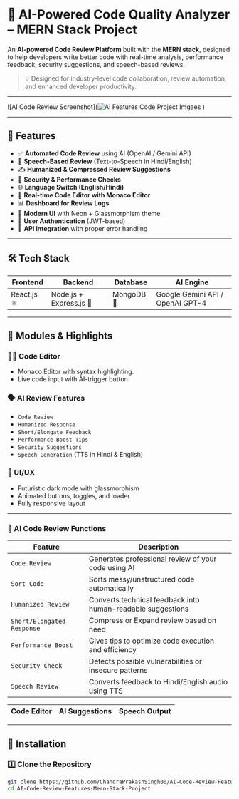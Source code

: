 # 🤖  AI-Powered Code Quality Analyzer – MERN Stack Project

An **AI-powered Code Review Platform** built with the **MERN stack**, designed to help developers write better code with real-time analysis, performance feedback, security suggestions, and speech-based reviews.

> 💡 Designed for industry-level code collaboration, review automation, and enhanced developer productivity.

---

![AI Code Review Screenshot](![AI Features Code Project Imgaes](https://github.com/user-attachments/assets/68c9f060-c889-436c-a1d8-954d353c3a71)
) <!-- Replace with actual image path -->

---

## 🚀 Features

- ✅ **Automated Code Review** using AI (OpenAI / Gemini API)
- 🧠 **Speech-Based Review** (Text-to-Speech in Hindi/English)
- ✍️ **Humanized & Compressed Review Suggestions**
- 🚨 **Security & Performance Checks**
- 🌐 **Language Switch (English/Hindi)**
- 💬 **Real-time Code Editor with Monaco Editor**
- 📊 **Dashboard for Review Logs**
- 🎨 **Modern UI** with Neon + Glassmorphism theme
- 🔐 **User Authentication** (JWT-based)
- 🧪 **API Integration** with proper error handling

---

## 🛠️ Tech Stack

| Frontend      | Backend       | Database | AI Engine     |
|---------------|---------------|----------|----------------|
| React.js ⚛️     | Node.js + Express.js 🚀 | MongoDB 🍃 | Google Gemini API / OpenAI GPT-4 |

---

## 🎯 Modules & Highlights

### 🧑‍💻 Code Editor
- Monaco Editor with syntax highlighting.
- Live code input with AI-trigger button.

### 🗣️ AI Review Features
- `Code Review`
- `Humanized Response`
- `Short/Elongate Feedback`
- `Performance Boost Tips`
- `Security Suggestions`
- `Speech Generation` (TTS in Hindi & English)

### 🎨 UI/UX
- Futuristic dark mode with glassmorphism
- Animated buttons, toggles, and loader
- Fully responsive layout

---

### 🤖 AI Code Review Functions

| Feature                     | Description                                                                 |
|-----------------------------|-----------------------------------------------------------------------------|
| `Code Review`               | Generates professional review of your code using AI                        |
| `Sort Code`                 | Sorts messy/unstructured code automatically                                 |
| `Humanized Review`          | Converts technical feedback into human-readable suggestions                |
| `Short/Elongated Response`  | Compress or Expand review based on need                                    |
| `Performance Boost`         | Gives tips to optimize code execution and efficiency                      |
| `Security Check`            | Detects possible vulnerabilities or insecure patterns                     |
| `Speech Review`             | Converts feedback to Hindi/English audio using TTS  

| Code Editor | AI Suggestions | Speech Output |
|-------------|----------------|----------------|

---

## 🔧 Installation

### 1️⃣ Clone the Repository
```bash
git clone https://github.com/ChandraPrakashSingh00/AI-Code-Review-Features-Mern-Stack-Project.git
cd AI-Code-Review-Features-Mern-Stack-Project
